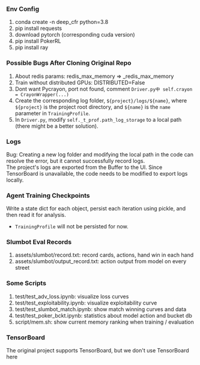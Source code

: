 ### Env Config
1. conda create -n deep_cfr python=3.8
2. pip install requests
3. download pytorch (corresponding cuda version)
4. pip install PokerRL
5. pip install ray
### Possible Bugs After Cloning Original Repo 
1. About redis params: redis_max_memory => _redis_max_memory
2. Train without distributed GPUs: DISTRIBUTED=False
3. Dont want Pycrayon, port not found, comment `Driver.py中 self.crayon = CrayonWrapper(...)`
4. Create the corresponding log folder, `${project}/logs/${name}`, where `${project}` is the project root directory, and `${name}` is the `name` parameter in `TrainingProfile`.
5. In `Driver.py`, modify `self._t_prof.path_log_storage` to a local path (there might be a better solution).
### Logs
Bug: Creating a new log folder and modifying the local path in the code can resolve the error, but it cannot successfully record logs.  
The project's logs are exported from the Buffer to the UI. Since TensorBoard is unavailable, the code needs to be modified to export logs locally.
### Agent Training Checkpoints
Write a state dict for each object, persist each iteration using pickle, and then read it for analysis.  
* `TrainingProfile` will not be persisted for now.
### Slumbot Eval Records
1. assets/slumbot/record.txt: record cards, actions, hand win in each hand
2. assets/slumbot/output_record.txt: action output from model on every street
### Some Scripts
1. test/test_adv_loss.ipynb: visualize loss curves
2. test/test_exploitability.ipynb: visualize exploitability curve
3. test/test_slumbot_match.ipynb: show match winning curves and data
4. test/test_poker_bckt.ipynb: statistics about model action and bucket db
5. script/mem.sh: show current memory ranking when training / evaluation 

### TensorBoard
The original project supports TensorBoard, but we don't use TensorBoard here
